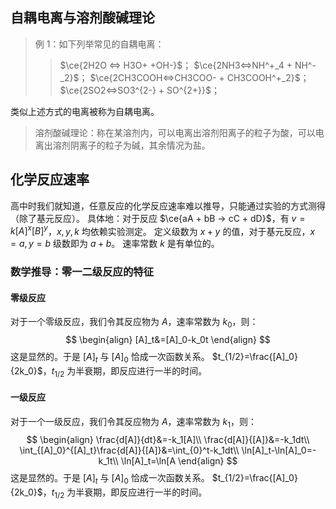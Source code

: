 ## 自耦电离与溶剂酸碱理论

> 例 1：如下列举常见的自耦电离：
> > $\ce{2H2O <=> H3O+ +OH-}$；
> > $\ce{2NH3<=>NH^+_4 + NH^-_2}$；
> > $\ce{2CH3COOH<=>CH3COO- + CH3COOH^+_2}$；
> > $\ce{2SO2<=>SO3^{2-} + SO^{2+}}$；

类似上述方式的电离被称为自耦电离。

> 溶剂酸碱理论：称在某溶剂内，可以电离出溶剂阳离子的粒子为酸，可以电离出溶剂阴离子的粒子为碱，其余情况为盐。

## 化学反应速率
高中时我们就知道，任意反应的化学反应速率难以推导，只能通过实验的方式测得（除了基元反应）。
具体地：对于反应 $\ce{aA + bB -> cC + dD}$，有 $v=k[A]^x[B]^y$，$x,y,k$ 均依赖实验测定。
定义级数为 $x+y$ 的值，对于基元反应，$x=a,y=b$ 级数即为 $a+b$。
速率常数 $k$ 是有单位的。

### 数学推导：零一二级反应的特征
#### 零级反应
对于一个零级反应，我们令其反应物为 $A$，速率常数为 $k_0$，则：
$$
\begin{align}
[A]_t&=[A]_0-k_0t
\end{align}
$$
这是显然的。于是 $[A]_t$ 与 $[A]_0$ 恰成一次函数关系。
$t_{1/2}=\frac{[A]_0}{2k_0}$，$t_{1/2}$ 为半衰期，即反应进行一半的时间。
#### 一级反应
对于一个一级反应，我们令其反应物为 $A$，速率常数为 $k_1$，则：
$$
\begin{align}
\frac{d[A]}{dt}&=-k_1[A]\\
\frac{d[A]}{[A]}&=-k_1dt\\
\int_{[A]_0}^{[A]_t}\frac{d[A]}{[A]}&=\int_{0}^t-k_1dt\\
\ln[A]_t-\ln[A]_0=-k_1t\\
\ln[A]_t=\ln[A
\end{align}
$$
这是显然的。于是 $[A]_t$ 与 $[A]_0$ 恰成一次函数关系。
$t_{1/2}=\frac{[A]_0}{2k_0}$，$t_{1/2}$ 为半衰期，即反应进行一半的时间。